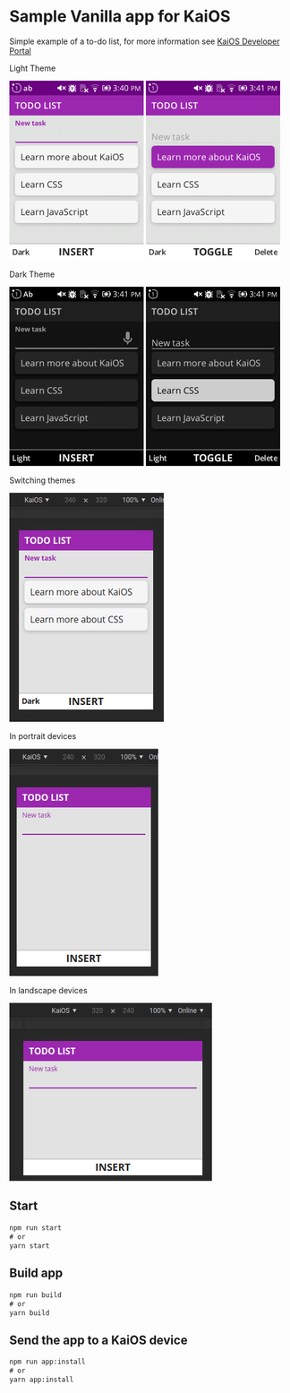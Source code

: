 # Sample Vanilla app for KaiOS

Simple example of a to-do list, for more information see [KaiOS Developer Portal](https://developer.kaiostech.com/getting-started/build-your-first-app/sample-code#vanilla)

Light Theme

![](./docs/to-do-on-input-light.png)
![](./docs/to-do-light.png)

Dark Theme

![](./docs/to-do-on-input-dark.png)
![](./docs/to-do-dark.png)

Switching themes

![](./docs/toggle-theme.gif)

In portrait devices

![](./docs/to-do-portrait.gif)

In landscape devices

![](./docs/to-do-landscape.gif)

## Start

```console
npm run start
# or
yarn start
```

## Build app

```console
npm run build
# or
yarn build
```

## Send the app to a KaiOS device

```console
npm run app:install
# or
yarn app:install
```